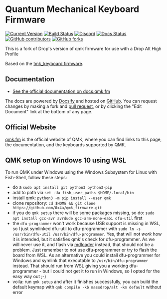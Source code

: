 # Quantum Mechanical Keyboard Firmware

[![Current Version](https://img.shields.io/github/tag/qmk/qmk_firmware.svg)](https://github.com/qmk/qmk_firmware/tags)
[![Build Status](https://travis-ci.org/qmk/qmk_firmware.svg?branch=master)](https://travis-ci.org/qmk/qmk_firmware)
[![Discord](https://img.shields.io/discord/440868230475677696.svg)](https://discord.gg/Uq7gcHh)
[![Docs Status](https://img.shields.io/badge/docs-ready-orange.svg)](https://docs.qmk.fm)
[![GitHub contributors](https://img.shields.io/github/contributors/qmk/qmk_firmware.svg)](https://github.com/qmk/qmk_firmware/pulse/monthly)
[![GitHub forks](https://img.shields.io/github/forks/qmk/qmk_firmware.svg?style=social&label=Fork)](https://github.com/qmk/qmk_firmware/)

This is a fork of Drop's version of qmk firmware for use with a Drop Alt High Profile


Based on the [tmk\_keyboard firmware](https://github.com/tmk/tmk_keyboard).

## Documentation

* [See the official documentation on docs.qmk.fm](https://docs.qmk.fm)

The docs are powered by [Docsify](https://docsify.js.org/) and hosted on [GitHub](/docs/). You can request changes by making a fork and [pull request](https://github.com/qmk/qmk_firmware/pulls), or by clicking the "Edit Document" link at the bottom of any page.

## Official Website

[qmk.fm](https://qmk.fm) is the official website of QMK, where you can find links to this page, the documentation, and the keyboards supported by QMK.

## QMK setup on Windows 10 using WSL

To run QMK under Windows using the Windows Subsystem for Linux with Fish-Shell, follow these steps:

* do a `sudo apt install git python3 python3-pip`
* add to path via `set -Ua fish_user_paths $HOME/.local/bin`
* install qmk: `python3 -m pip install --user qmk`
* clone repository: `cd $HOME && git clone https://github.com/0x4a/qmk_firmware.git`
* if you do `qmk setup` there will be some packages missing, so do: `sudo apt install gcc-avr avrdude gcc-arm-none-eabi dfu-util` first
* the `dfu-programmer` won't work because USB support is missing in WSL, so I just symlinked dfu-util to dfu-programmer with `sudo ln -s /usr/bin/dfu-util /usr/bin/dfu-programmer`. Yes, that will not *work* how it is intended, but it satisfies qmk's check for dfu-programmer. As we will never use it, and flash via [mdloader](https://github.com/Massdrop/mdloader/releases) instead, that should not be a problem. Just remember to not use dfu-programmer or try to flash the board from WSL. As an alternative you could install dfu-programmer for Windows and symlink that executable to `/usr/bin/dfu-programmer` instead. That should run from WSL giving you a working dfu-programmer - but I could not get it to run in Windows, so I opted for the easy way out ;-) 
* voila: run `qmk setup` and after it finishes successfully, you can build the default keymap with `qmk compile -kb massdrop/alt -km default` without error
